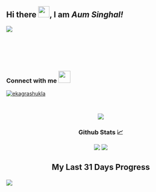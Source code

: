 
## Hi there <img src="https://raw.githubusercontent.com/MartinHeinz/MartinHeinz/master/wave.gif" width="30px">, I am *Aum Singhal!*

<!--
**aum-singhal/Aum-Singhal** is a ✨ _special_ ✨ repository because its `README.md` (this file) appears on your GitHub profile.

Here are some ideas to get you started:

- 🔭 I’m currently working on ...
- 🌱 I’m currently learning ...
- 👯 I’m looking to collaborate on ...
- 🤔 I’m looking for help with ...
- 💬 Ask me about ...
- 📫 How to reach me: ...
- 😄 Pronouns: ...
- ⚡ Fun fact: ...
-->

![](https://komarev.com/ghpvc/?username=aum-singhal)

<br>

<h3 align="left">Connect with me <img src="https://user-images.githubusercontent.com/53649201/99296951-8ef68900-286d-11eb-9bf3-fdb6cf13b585.gif" height="32px" style="padding-top: 50px;"></h3>
<p align="left">
<a href="https://www.linkedin.com/in/aum-s-895a86131/" target="blank"><img src="https://img.icons8.com/color/50/000000/linkedin.png" alt="ekagrashukla"/></a>
<!-- <a href="https://youtube.com/maliciousyunk" target="blank"><img src="https://img.icons8.com/color/50/000000/youtube-play.png" alt="maliciousyunk"/></a> -->
</p>

<br>

<p align="center">
  <img src="https://github-profile-trophy.vercel.app/?username=aum-singhal&column=4&margin-w=5&margin-h=5&theme=darkhub" />
</p>

<h3 align="center">Github Stats 📈</h3>
<p align="center">
<img src="https://github-readme-stats.vercel.app/api?username=aum-singhal&&show_icons=true&title_color=ff0066&icon_color=bb2acf&text_color=00ffff&bg_color=00001a"> <img src="https://github-readme-stats.vercel.app/api/top-langs/?username=aum-singhal&title_color=ff0066&icon_color=bb2acf&text_color=00ffff&bg_color=00001a&layout=compact" />
</p>

<!-- [![Contribution Stats](https://github-contribution-stats.vercel.app/api/?username=lorddashme)](https://github.com/LordDashMe/github-contribution-stats/)
![Top Langs](https://github-readme-stats.vercel.app/api/top-langs/?username=aum-singhal)
<img align="center" src="https://github-readme-stats.vercel.app/api/top-langs?username=aum-singhal&show_icons=true&locale=en&layout=compact" alt="aum-singhal" /> -->

## <p align="center">My Last 31 Days Progress </p>
<img src="https://activity-graph.herokuapp.com/graph?username=aum-singhal&theme=xcode" />
